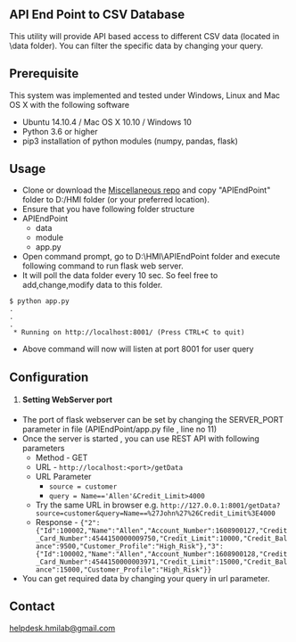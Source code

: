 ## API End Point to CSV Database
This utility will provide API based access to different CSV data (located in \data folder). You can filter the specific data by changing your query.

Prerequisite
-----------
This system was implemented and tested under Windows, Linux and Mac OS X with the following software 

+ Ubuntu 14.10.4 / Mac OS X 10.10 / Windows 10
+ Python 3.6 or higher
+ pip3 installation of python modules (numpy, pandas, flask)


Usage
-----
+ Clone or download the [Miscellaneous repo](https://github.com/hmi-digital/Miscelleinious) and copy "APIEndPoint" folder to D:/HMI folder (or your preferred location).
+ Ensure that you have following folder structure
+ APIEndPoint
	+ data
	+ module
	+ app.py
+ Open command prompt, go to D:\HMI\APIEndPoint folder and execute following command to run flask web server.
+ It will poll the data folder every 10 sec. So feel free to add,change,modify data to this folder.
```
$ python app.py
.
.
.
 * Running on http://localhost:8001/ (Press CTRL+C to quit)
```
+ Above command will now will listen at port 8001 for user query

Configuration
-------------
1. <h4> Setting WebServer port</h4>
+ The port of flask webserver can be set by changing the SERVER_PORT parameter in file (APIEndPoint/app.py file , line no 11)
+ Once the server is started , you can use REST API with following parameters
	+ Method - GET
	+ URL - ```http://localhost:<port>/getData```
	+ URL Parameter
		+ ```source = customer```
		+ ```query = Name=='Allen'&Credit_Limit>4000```
	+ Try the same URL in browser e.g. ```http://127.0.0.1:8001/getData?source=customer&query=Name==%27John%27%26Credit_Limit%3E4000```
	+ Response - ```{"2":{"Id":100002,"Name":"Allen","Account_Number":1608900127,"Credit_Card_Number":4544150000009750,"Credit_Limit":10000,"Credit_Balance":9500,"Customer_Profile":"High_Risk"},"3":{"Id":100002,"Name":"Allen","Account_Number":1608900128,"Credit_Card_Number":4544150000003971,"Credit_Limit":15000,"Credit_Balance":15000,"Customer_Profile":"High_Risk"}}```
+ You can get required data by changing your query in url parameter.

Contact
-------
helpdesk.hmilab@gmail.com
